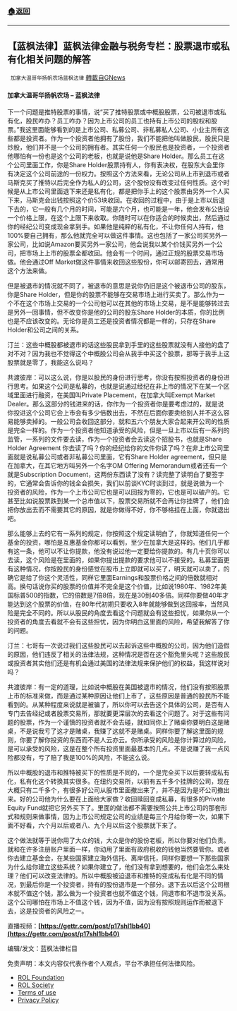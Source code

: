 ###  [:house:返回](README.md)
---


## 【蓝枫法律】蓝枫法律金融与税务专栏：股票退市或私有化相关问题的解答
` 加拿大温哥华扬帆农场蓝枫法律` [轉載自GNews](https://gnews.org/zh-hans/2492012/)

####  加拿大温哥华扬帆农场 – 蓝枫法律 
   
下一个问题是推特股票的事情，说“买了推特股票或中概股股票，公司被退市或私有化，股民咋办？员工咋办？因为上市公司的员工也持有上市公司的股权和股票。”我这里面能够看到的是上市公司、私募公司、非私募私人公司、小业主所有这些都是投资者。作为一个投资者他拥有了股份，我们不能把他叫做股民，股民只是炒股，他们并不是一个公司的拥有者。其实任何一个股民也是投资者，一个投资者他哪怕有一份也是这个公司的老板，也就是说他是Share Holder。那么员工在这个公司里面工作，你是Share Holder股票持有人，你有表决权，在股东大会里你有决定这个公司前途的一份权力。按照这个方法来看，无论公司从上市到退市或者马斯克买了推特以后完全作为私人的公司，这个股份没有改变过任何性质。这个时候是从上市公司里面退下来还是私有化，都是把你手上的这个股票由另外一个人买下来，马斯克会出钱按照这个价53块收回。在收回的过程中，由于是上市以后退下去的，它一般有几个月的时间，可能是六个月，也可能是一年，他会发布公告设一个价格上限，在这个上限下来收取。你随时可以在你适合的时候卖出，然后通过你的经纪公司变成现金拿到手。如果他是纯粹的私有化，不让你任何人持有，他100%要自己拥有，那么他就完全可以做这件事情。这也包括了一家公司买另外一家公司，比如说Amazon要买另外一家公司，他会说我以某个价钱买另外一个公司，把市场上上市的股票全都收回。他会有一个时间，通过正规的股票交易市场做。他会通过Off Market做这件事情来收回这些股份，你可以邮寄回去，通常用这个方法来做。
 
但是被退市的情况就不同了，被退市的意思是说你仍旧是这个被退市公司的股东，你是Share Holder，但是你的股票不能够在交易市场上进行买卖了。那么作为一个不在这个市场上交易的一个公司他可以在其他的市场上交易，是不是能够转过去是另外一回事情，但不改变你是他的公司的股东Share Holder的本质，你的比例也是不应该改变的。无论你是员工还是投资者情况都是一样的，只存在Share Holder和公司之间的关系。
 
汀兰：这些中概股都被退市的话这些股民拿到手里的这些股票就没有人接他的盘了对不对？因为我也不觉得这个中概股公司会从我手中买这个股票，那等于我手上这股票就是零了，我能这么说吗？
 
共渡彼岸：可以这么说，你是以股民的身份进行思考，你没有按照投资者的身份进行思考。如果这个公司是私募的，也就是说通过经纪在非上市的情况下在某一个区域里面进行融资，在美国叫Private Placement，在加拿大叫Exempt Market Dealer。那么这部分的钱进来的话，你作为一个投资者你是要考虑过的，就是说你投进这个公司它会上市会有多少倍数出去，不然在后面你要卖给别人并不这么容易能够卖掉的。一般公司会收回这部分，就和五六个朋友大家合起来开公司的性质是完全一样的。作为一个投资者他知道承受的风险，但是一旦上市以后有一系列的监管，一系列的文件要去读，作为一个投资者会去读这个招股书，也就是Share Holder Agreement 你去读了吗？你的经纪给你的文件你读了吗？在非上市公司里面就是说私募公司或者非私募公司里面，它有Share Holder agreement，但只是在加拿大，在其它地方叫另外一个名字OM Offering Memorandum或者还有一个就是Subscription Document，这两份东西读了没有？读完整了读明白了要签字的，它通常会告诉你的钱全会损失，我们以前谈KYC时谈到过，就是说做为一个投资者的风险，作为一个上市公司它也是可以回报为零的，它也是可以破产的。它甚至比如说股票跌到某一个总市值以下，股票交易所就不会再让你挂牌了，他们会把你放出去而不需要其它的原因，就是你做得不好，你不够格挂在上面，你就退出吧。
 
那么能够上去的它有一系列的规定，你按照这个规定读明白了，你就知道任何一个基金的投资，哪怕是互惠基金你都可以看到，至少在加拿大是这样的。他们几乎都有这一条，他可以不让你提款，他没有说过他一定要给你提款的。有几十页你可以去读，这个风险是在里面的，如果你提出提款的要求他可以不接受的。私募里面更有这种情况，你按股民的身份感觉在股市上立即就可以买了，明天就可以卖了，的确它是给了你这个灵活性，同样它里面Earnings和股票价格之间的倍数就相对高。换句话说你买的股票的价值并不完全是这个价值，比如说1980年、1982年美国标普500的指数，它的倍数是7倍8倍，现在是30到40多倍。同样你要做40年才能达到这个股票的价值，在80年代初期只要收入8年就能够做到这回报率，当然风险是完全不同的。所以从股民的角度去看这个问题就会有这些担忧，如果你从一个投资者的角度去看就不会有这些担忧，因为你明白这里面的风险，希望我解答了你的问题。
 
汀兰：七哥有一次说过我们这些股民可以去起诉这些中概股的公司，因为他们造假的原因，他们违反了相关的法律法规，这种情况是否在这个豁免里头呢？这些股民或投资者其实他们还是有机会通过美国的法律法规来保护他们的权益，我这样说对吗？
 
共渡彼岸：有一定的道理，比如说中概股在美国被退市的情况，他们没有按照股票上市的标准来做，而是通过某种原因让他们上市了，这些原因是普通的股民所不能看到的。从某种程度来说就是被骗了，所以你可以去告这个具体的公司，是否有人专门去告经纪或者股票交易所，那就要更深层次的去看这个问题了。对于这些有问题的股票，作为一个谨慎的投资者就不会去碰，就如同你上了赌桌你要明白这是赌桌，不是说我亏了这才是赌桌，我赚了这就不是赌桌。同样你要了解这里面的规则，你要了解你投资的东西而不是人云亦云。你所承受的风险是你计算过的风险，是可以承受的风险，这是在整个所有投资里面最基本的几点。不是说赚了我一点风险都没有，亏了赔了我是100%的风险，不能这么说。
 
所以中概股的退市和推特被买下的性质是不同的，一个是完全买下以后要转成私有化，私有化这个转换其实很多。在纽约交易所，以前有五千多个挂牌的公司，现在大概只有二千多个，有很多好公司从股市里面撤出来了，并不是因为是坏公司撤出来。好的公司他为什么要在上面给大家做？收回赎回变成私募，有很多的Private Equity Fund就把它另外买下了。里面的做法都不需要按照公共上市公司的那套形式和规则来做事情，因为上市公司规定公司的业绩是每三个月给你寄一次，如果下面不好看，六个月以后或者八、九个月以后这个股票就下来了。
 
这个做法就等于说你用了大众的钱，大众是你的股份老板，所以你要对他们负责。就和在许多注册账户里面一样，你动用了里面有政府税收的钱他当然要管你。或者你去建立基金会，在某些国家建立海外信托、离岸信托，同样你要想一下那些国家为什么给你建立这些系统？如果你建立了，他们没有拿到想要的，他们会怎么来处理？他们可以改变法律的。所以中概股被迫退市和推特的变成私有化是不同的情况，到最后你是一个投资者，持有的股份退市是一个部分。退下去以后这个公司根本就不值这个钱，那么做为一个投资者也就不值这个钱，同退市和不退市没关系。这个公司哪怕在市场上不值这个钱，因为不值，因为没有按照规则运作而被退下去，这是投资者的风险之一。
 
直播视频：**[https://gettr.com/post/p17shl1bb40](https://gettr.com/post/p17shl1bb40)**
 
编辑/发文：蓝枫法律栏目

免责声明：本文内容仅代表作者个人观点，平台不承担任何法律风险。
  
- [ROL Foundation](https://rolfoundation.org/)
- [ROL Society](https://rolsociety.org/)
- [Terms of use](https://gnews.org/terms-of-use-3/)
- [Privacy Policy](https://gnews.org/privacy-policy/)
